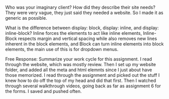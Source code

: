 Who was your imaginary client? How did they describe their site needs?
  They were very vague, they just said they needed a website. So I made it as generic as possible.

What is the difference between display: block, display: inline, and display: inline-block?
  Inline forces the elements to act like inline elements, Inline-Block respects margin and vertical spacing while also removes new lines inherent in the block elements, and Block can turn inline elements into block elements, the main use of this is for dropdown menus.

Free Response: Summarize your work cycle for this assignment.
  I read through the website, which was mostly review. Then I set up my website folder, and added all the meta and html elemnts since I just about have those memorized. I read through the assignment and picked out the stuff I knew how to do off the top of my head and did that first. Then I watched through several walkthrough videos, going back as far as assignment 6 for the forms. I saved and pushed often.
